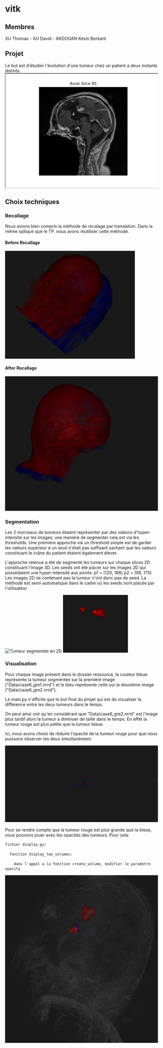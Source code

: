 # vitk

## Membres   
XU Thomas - XU David - AKDOGAN Kévin Berkant  

## Projet

Le but est d'étudier l'évolution d'une tumeur chez un patient a deux instants distints.
![Tumeur en 2d](ressources/to_seg.png)

## Choix techniques

### Recallage  

Nous avions bien compris la méthode de recalage par translation.
Dans la même optique que le TP, nous avons réutiliser cette méthode.

#### Before Recallage
![Avant recallage](ressources/before_reg.png)

#### After Recallage
![Apres recallage](ressources/after_reg.png)


### Segmentation

Les 2 morceaux de tumeurs étaient représenter par des valeurs d'hyper-intensité
sur les images; une manière de segmenter cela est via les thresholds.
Une première approche via un threshold simple est de garder les valeurs
supérieur à un seuil n'était pas suffisant sachant que les valeurs constituant
le crâne du patient étaient également élever.

L'approche retenue a été de segmenté les tumeurs sur chaque slices 2D 
constituant l'image 3D.
Les seeds ont été placer sur les images 2D qui possédaient une hyper-intensité
aux points: 
    p1 = (120, 188)
    p2 = (98, 175)
Les images 2D ne contenant pas la tumeur n'ont donc pas de seed.
La méthode est semi-automatique dans le cadre où les seeds sont placée par
l'utilisateur.

![Tumeur segmentée en 2D](ressources/seg2D.png)
![Tumeur segmentée en 3D](ressources/seg.png)


### Visualisation

Pour chaque image présent dans le dossier ressource, la couleur bleue représente
la tumeur segmentée sur la première image ("Data/case6_gre1.nrrd") et le bleu
représente celle sur la deuxième image 
("Data/case6_gre2.nrrd").

Le main.py n'affiche que le but final du projet qui est de visualiser la 
différence entre les deux tumeurs dans le temps.

On peut ainsi voir qu'en considérant que "Data/case6_gre2.nrrd" est l'image plus
tardif alors la tumeur a diminuer de taille dans le temps.
En effet la tumeur rouge est plus petite que la tumeur bleue.

Ici, nous avons choisi de réduire l'opacité de la tumeur rouge pour que nous
puissons observer les deux simultanément.

![Visualisation des 2 tumeurs](ressources/faible_red_opacity.png)

Pour se rendre compte que la tumeur rouge est plus grande que la bleue,
nous pouvons jouer avec les opacités des tumeurs.
Pour cela:

	fichier display.py:
 
	  fonction display_two_volumes:
	
  	    dans l'appel a la fonction create_volume, modifier le paramètre opacity

![Visualisation réelle des tumeurs](ressources/reel.png)
